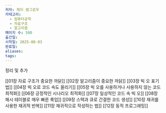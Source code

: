 ```yaml
---
저자: 제이 웬그로우
카테고리:
  - 컴퓨터공학
  - 자료구조
  - 알고리즘
페이지 수: 580
출간일: 
시작일: 2025-08-03
완료일: 
aliases: 
tags:
---
```

정리 및 추가

[[01장 자료 구조가 중요한 까닭]]
[[02장 알고리즘이 중요한 까닭]]
[[03장 빅 오 표기법]]
[[04장 빅 오로 코드 속도 올리기]]
[[05장 빅 오를 사용하거나 사용하지 않는 코드 최적화]]
[[06장 긍정적인 시나리오 최적화]]
[[07장 일상적인 코드 속 빅 오]]
[[08장 해시 테이블로 매우 빠른 룩업]]
[[09장 스택과 큐로 간결한 코드 생성]]
[[10장 재귀를 사용한 재귀적 반복]]
[[11장 재귀적으로 작성하는 법]]
[[12장 동적 프로그래밍]]
